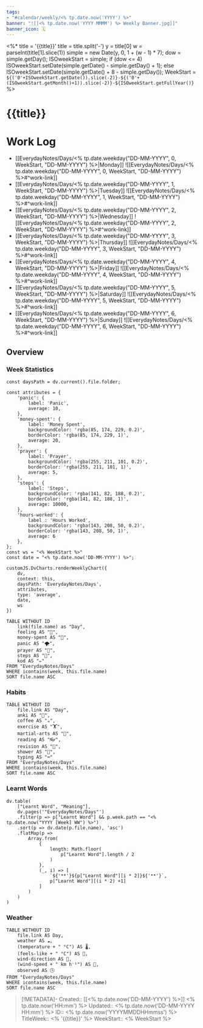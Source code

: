 ```yaml
---
tags:
- "#calendar/weekly/<% tp.date.now('YYYY') %>"
banner: "![[<% tp.date.now('YYYY MMMM') %> Weekly Banner.jpg]]"
banner_icon: 🗓️
---
```

<%*
title = '{{title}}'
title = title.split('-')
y = title[0]
w = parseInt(title[1].slice(1))
simple = new Date(y, 0, 1 + (w - 1) * 7);
dow = simple.getDay();
ISOweekStart = simple;
if (dow <= 4)
    ISOweekStart.setDate(simple.getDate() - simple.getDay() + 1);
else
    ISOweekStart.setDate(simple.getDate() + 8 - simple.getDay());
WeekStart = `${('0'+ISOweekStart.getDate()).slice(-2)}-${('0'+(ISOweekStart.getMonth()+1)).slice(-2)}-${ISOweekStart.getFullYear()}`
%>

# {{title}}

# Work Log
- [[EverydayNotes/Days/<% tp.date.weekday("DD-MM-YYYY", 0, WeekStart, "DD-MM-YYYY") %>|Monday]]
	![[EverydayNotes/Days/<% tp.date.weekday("DD-MM-YYYY", 0, WeekStart, "DD-MM-YYYY") %>#^work-link]]
- [[EverydayNotes/Days/<% tp.date.weekday("DD-MM-YYYY", 1, WeekStart, "DD-MM-YYYY") %>|Tuesday]]
	![[EverydayNotes/Days/<% tp.date.weekday("DD-MM-YYYY", 1, WeekStart, "DD-MM-YYYY") %>#^work-link]]
- [[EverydayNotes/Days/<% tp.date.weekday("DD-MM-YYYY", 2, WeekStart, "DD-MM-YYYY") %>|Wednesday]]
	![[EverydayNotes/Days/<% tp.date.weekday("DD-MM-YYYY", 2, WeekStart, "DD-MM-YYYY") %>#^work-link]]
- [[EverydayNotes/Days/<% tp.date.weekday("DD-MM-YYYY", 3, WeekStart, "DD-MM-YYYY") %>|Thursday]]
	![[EverydayNotes/Days/<% tp.date.weekday("DD-MM-YYYY", 3, WeekStart, "DD-MM-YYYY") %>#^work-link]]
- [[EverydayNotes/Days/<% tp.date.weekday("DD-MM-YYYY", 4, WeekStart, "DD-MM-YYYY") %>|Friday]]
	![[EverydayNotes/Days/<% tp.date.weekday("DD-MM-YYYY", 4, WeekStart, "DD-MM-YYYY") %>#^work-link]]
- [[EverydayNotes/Days/<% tp.date.weekday("DD-MM-YYYY", 5, WeekStart, "DD-MM-YYYY") %>|Saturday]]
	![[EverydayNotes/Days/<% tp.date.weekday("DD-MM-YYYY", 5, WeekStart, "DD-MM-YYYY") %>#^work-link]]
- [[EverydayNotes/Days/<% tp.date.weekday("DD-MM-YYYY", 6, WeekStart, "DD-MM-YYYY") %>|Sunday]]
	![[EverydayNotes/Days/<% tp.date.weekday("DD-MM-YYYY", 6, WeekStart, "DD-MM-YYYY") %>#^work-link]]

## Overview
### Week Statistics
```dataviewjs
const daysPath = dv.current().file.folder;

const attributes = {
	'panic': {
		label: 'Panic',
		average: 10,
	},
	'money-spent': {
		label: 'Money Spent',
		backgroundColor: 'rgba(85, 174, 229, 0.2)',
		borderColor: 'rgba(85, 174, 229, 1)',
		average: 20,
	},
	'prayer': {
		label: 'Prayer',
		backgroundColor: 'rgba(255, 211, 101, 0.2)',
		borderColor: 'rgba(255, 211, 101, 1)',
		average: 5,
	},
	'steps': {
		label: 'Steps',
		backgroundColor: 'rgba(141, 82, 188, 0.2)',
		borderColor: 'rgba(141, 82, 188, 1)',
		average: 10000,
	},
	'hours-worked': {
		label : 'Hours Worked',
		backgroundColor: 'rgba(143, 208, 50, 0.2)',
		borderColor: 'rgba(143, 208, 50, 1)',
		average: 6
	},
};
const ws = "<% WeekStart %>"
const date = "<% tp.date.now('DD-MM-YYYY') %>";

customJS.DvCharts.renderWeeklyChart({
	dv,
	context: this,
	daysPath: 'EverydayNotes/Days',
	attributes,
	type: 'average',
	date,
	ws
})
```

```dataview
TABLE WITHOUT ID
	link(file.name) as "Day",
	feeling AS "💭",
	money-spent AS "💸",
	panic AS "🌪️",
	prayer AS "🕋",
	steps AS "👣",
	kod AS "✏️"
FROM "EverydayNotes/Days"
WHERE icontains(week, this.file.name)
SORT file.name ASC
```

### Habits
```dataview
TABLE WITHOUT ID
	file.link AS "Day",
	anki AS "📇",
	coffee AS "☕",
	exercise AS "🏋️",
	martial-arts AS "🥋",
	reading AS "👓",
	revision AS "🔁",
	shower AS "🚿",
	typing AS "⌨️"
FROM "EverydayNotes/Days"
WHERE icontains(week, this.file.name)
SORT file.name ASC
```

### Learnt Words
```dataviewjs
dv.table(
	["Learnt Word", "Meaning"],
	dv.pages('"EverydayNotes/Days"')
	.filter(p => p["Learnt Word"] && p.week.path == "<% tp.date.now("YYYY [Week] WW") %>")
	.sort(p => dv.date(p.file.name), 'asc')
	.flatMap(p =>
		Array.from(
			{
				length: Math.floor(
					p["Learnt Word"].length / 2
				)
			},
			(_, i) => [
				`${'**'}${p["Learnt Word"][i * 2]}${'**'}`,
				p["Learnt Word"][(i * 2) +1]
			]
		)
	)
)
```

### Weather
```dataview
TABLE WITHOUT ID
	file.link AS Day,
	weather AS ☁️,
	(temperature + " °C") AS 🌡️,
	(feels-like + " °C") AS 💭,
	wind-direction AS 🧭,
	(wind-speed + " km h⁻¹") AS 🍃,
	observed AS 🕓
FROM "EverydayNotes/Days"
WHERE icontains(week, this.file.name)
SORT file.name ASC
```


> [!METADATA]-
> Created:: [[<% tp.date.now('DD-MM-YYYY') %>]] <% tp.date.now('HH:mm') %>
> Updated:: <% tp.date.now('DD-MM-YYYY HH:mm') %>
> ID:: <% tp.date.now('YYYYMMDDHHmmss') %>
> TitleWeek:: <% '{{title}}' %>
> WeekStart:: <% WeekStart %>